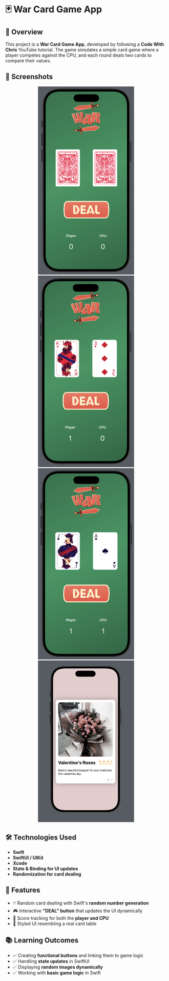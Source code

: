 # 🃏 War Card Game App

## 📌 Overview
This project is a **War Card Game App**, developed by following a **Code With Chris** YouTube tutorial. The game simulates a simple card game where a player competes against the CPU, and each round deals two cards to compare their values.

## 🎨 Screenshots
<p align="center">
  <img src="https://raw.githubusercontent.com/trinityw3st/app-dev-learning/main/Swift/war-game-app/war-game-frontpage.png" width="300">
  <img src="https://raw.githubusercontent.com/trinityw3st/app-dev-learning/main/Swift/war-game-app/wargame1.png" width="300">
  <img src="https://raw.githubusercontent.com/trinityw3st/app-dev-learning/main/Swift/war-game-app/wargame2.png" width="300">
  <img src="https://raw.githubusercontent.com/trinityw3st/app-dev-learning/main/Swift/review-app-layout/review-app-picture.png" width="300">
</p>

## 🛠️ Technologies Used
- **Swift**
- **SwiftUI / UIKit**
- **Xcode**
- **State & Binding for UI updates**
- **Randomization for card dealing**

## 📌 Features
- 🃏 Random card dealing with Swift's **random number generation**  
- 🎮 Interactive **"DEAL" button** that updates the UI dynamically  
- 💾 Score tracking for both the **player and CPU**  
- 🎨 Styled UI resembling a real card table  

## 📚 Learning Outcomes
- ✅ Creating **functional buttons** and linking them to game logic  
- ✅ Handling **state updates** in SwiftUI  
- ✅ Displaying **random images dynamically**  
- ✅ Working with **basic game logic** in Swift  



